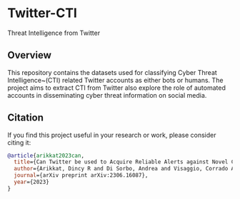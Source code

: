 # Twitter-CTI
Threat Intelligence from Twitter

## Overview

This repository contains the datasets used for classifying Cyber Threat Intelligence~(CTI) related Twitter accounts as either bots or humans. The project aims to extract CTI from Twitter also explore the role of automated accounts in disseminating cyber threat information on social media. 

## Citation

If you find this project useful in your research or work, please consider citing it:

```bibtex
@article{arikkat2023can,
  title={Can Twitter be used to Acquire Reliable Alerts against Novel Cyber Attacks?},
  author={Arikkat, Dincy R and Di Sorbo, Andrea and Visaggio, Corrado A and Conti, Mauro and others},
  journal={arXiv preprint arXiv:2306.16087},
  year={2023}
}
